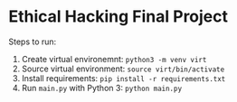 Ethical Hacking Final Project
===

Steps to run:

1. Create virtual environemnt: `python3 -m venv virt`
2. Source virtual environment: `source virt/bin/activate`
3. Install requirements: `pip install -r requirements.txt`
4. Run `main.py` with Python 3: `python main.py`